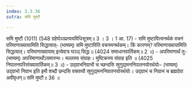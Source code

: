 ```yaml
---
index: 3.3.36
sutra: समि मुष्टौ

---
```

 समि मुष्टौ (1011)  (548 ग्रहेर्घञ्ञ्प्रत्ययविधिसूत्रम्॥ 3 । 3 । 1 आ. 17) - समि मुष्टावित्यनर्थकं वचनं परिमाणाख्यायामिति सिद्धत्वात्- (भाष्यम्) समि मुष्टाविति वचनमनर्थकम्। किं कारणम्? परिमाणाख्यायामिति सिद्धत्वात्। परिमाणाख्यायाम् इत्येवात्र घञ्ञ् सिद्धः॥ (4024 समाधानवार्तिकम्॥ 2 ॥) - अपरिमाणार्थं तु- (भाष्यम्) अपरिमाणार्थोऽयमारम्भः। मल्लस्य संग्राहः। मुष्टिकस्य संग्राह इति ॥ (4025 निपातनपरिसंख्यावार्तिकम्॥ 3 ॥) - उद्ग्राभनिग्राभौ च च्छन्दसि स्रुगुद्यमननिपातनयोरर्थयोः- (भाष्यम्) उद्ग्राभो निग्राभ इति इमौ शब्दौ छन्दसि वक्तव्यौ स्रुगुद्यमननिपातनयोरर्थयोः। उद्ग्राभं च निग्राभं च ब्रह्मदेवा अवीवृधन्॥ समि मुष्टौ॥ 36 ॥ 